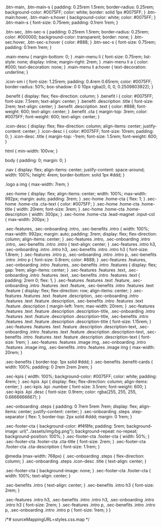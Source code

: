 
.btn-main, .btn-main-s {
  padding: 0.25rem 1.5rem;
  border-radius: 0.25rem;
  background-color: #0075FF;
  color: white;
  border: solid 1px #0075FF;
}
.btn-main:hover, .btn-main-s:hover {
  background-color: white;
  color: #0075FF;
}
.btn-main-s {
  font-size: 0.75rem;
  padding: 0.1rem 1rem;
}

.btn-sec, .btn-sec-s {
  padding: 0.25rem 1.5rem;
  border-radius: 0.25rem;
  color: #000000;
  background-color: transparent;
  border: none;
}
.btn-sec:hover, .btn-sec-s:hover {
  color: #888;
}
.btn-sec-s {
  font-size: 0.75rem;
  padding: 0.1rem 1rem;
}

.main-menu {
  margin-bottom: 0;
}
.main-menu li {
  font-size: 0.75rem;
  list-style: none;
  display: inline;
  margin-right: 2rem;
}
.main-menu li a {
  color: #000;
  text-decoration: none;
}
.main-menu li a:hover {
  text-decoration: underline;
}

.icon-sm i {
  font-size: 1.25rem;
  padding: 0.4rem 0.65rem;
  color: #0075FF;
  border-radius: 50%;
  box-shadow: 0 0 10px rgba(0, 0, 0, 0.2509803922);
}

.benefit {
  display: flex;
  flex-direction: column;
}
.benefit i {
  color: #0075FF;
  font-size: 7.5rem;
  text-align: center;
}
.benefit .description .title {
  font-size: 2rem;
  text-align: center;
}
.benefit .description .text {
  color: #888;
  font-weight: 600;
  text-align: center;
}
.benefit .cta {
  margin-top: 3rem;
  color: #0075FF;
  font-weight: 600;
  text-align: center;
}

.icon-desc {
  display: flex;
  flex-direction: column;
  align-items: center;
  justify-content: center;
}
.icon-desc i {
  color: #0075FF;
  font-size: 10rem;
  padding: 0;
}
.icon-desc .title {
  margin-top: -1rem;
  font-size: 1.5rem;
  font-weight: 600;
}

html {
  min-width: 100vw;
}

body {
  padding: 0;
  margin: 0;
}

.nav {
  display: flex;
  align-items: center;
  justify-content: space-around;
  width: 100%;
  height: 4rem;
  border-bottom: solid 1px #ddd;
}

.logo a img {
  max-width: 7rem;
}

.sec-home {
  display: flex;
  align-items: center;
  width: 100%;
  max-width: 992px;
  margin: auto;
  padding: 3rem;
}
.sec-home .home-cta {
  flex: 1;
}
.sec-home .home-cta .cta-text {
  color: #0075FF;
}
.sec-home .home-cta .home-title {
  width: 20rem;
  font-size: 3rem;
}
.sec-home .home-cta .home-description {
  width: 300px;
}
.sec-home .home-cta .lead-magnet .input-col {
  max-width: 200px;
}

.sec-features, .sec-onboarding .intro, .sec-benefits .intro {
  width: 100%;
  max-width: 992px;
  margin: auto;
  padding: 3rem;
  display: flex;
  flex-direction: column;
  align-items: center;
}
.sec-features .intro, .sec-onboarding .intro .intro, .sec-benefits .intro .intro {
  text-align: center;
}
.sec-features .intro h3, .sec-onboarding .intro .intro h3, .sec-benefits .intro .intro h3 {
  font-size: 1.8rem;
}
.sec-features .intro p, .sec-onboarding .intro .intro p, .sec-benefits .intro .intro p {
  font-size: 0.8rem;
  color: #888;
}
.sec-features .features, .sec-onboarding .intro .features, .sec-benefits .intro .features {
  display: flex;
  gap: 1rem;
  align-items: center;
}
.sec-features .features .text, .sec-onboarding .intro .features .text, .sec-benefits .intro .features .text {
  padding: 2rem 0;
  flex: 1;
}
.sec-features .features .text .feature, .sec-onboarding .intro .features .text .feature, .sec-benefits .intro .features .text .feature {
  display: flex;
  flex-direction: row;
  align-items: center;
}
.sec-features .features .text .feature .description, .sec-onboarding .intro .features .text .feature .description, .sec-benefits .intro .features .text .feature .description {
  margin-left: 1rem;
  max-width: 20rem;
}
.sec-features .features .text .feature .description .description-title, .sec-onboarding .intro .features .text .feature .description .description-title, .sec-benefits .intro .features .text .feature .description .description-title {
  font-size: 1.15rem;
}
.sec-features .features .text .feature .description .description-text, .sec-onboarding .intro .features .text .feature .description .description-text, .sec-benefits .intro .features .text .feature .description .description-text {
  font-size: 1rem;
}
.sec-features .features .image img, .sec-onboarding .intro .features .image img, .sec-benefits .intro .features .image img {
  max-width: 20rem;
}

.sec-benefits {
  border-top: 1px solid #ddd;
}
.sec-benefits .benefit-cards {
  width: 100%;
  padding: 0 2rem 2rem 2rem;
}

.sec-kpis {
  width: 100%;
  background-color: #0075FF;
  color: white;
  padding: 4rem;
}
.sec-kpis .kpi {
  display: flex;
  flex-direction: column;
  align-items: center;
}
.sec-kpis .kpi .number {
  font-size: 3.5rem;
  font-weight: 600;
}
.sec-kpis .kpi .desc {
  font-size: 0.9rem;
  color: rgba(255, 255, 255, 0.6666666667);
}

.sec-onboarding .steps {
  padding: 0 7rem 5rem 7rem;
  display: flex;
  align-items: center;
  justify-content: center;
}
.sec-onboarding .steps .step-separator {
  flex: 1;
  border-top: 2px solid #ddd;
  margin: 0 1rem;
}

.sec-footer-cta {
  background-color: #f4f8fe;
  padding: 5rem;
  background-image: url("../assets/img/bg.png");
  background-repeat: no-repeat;
  background-position: 100%;
}
.sec-footer-cta .footer-cta {
  width: 50%;
}
.sec-footer-cta .footer-cta .cta-title {
  font-size: 2rem;
}
.sec-footer-cta .footer-cta .cta-description {
  font-size: 1.1rem;
}

@media (max-width: 768px) {
  .sec-onboarding .steps {
    flex-direction: column;
  }
  .sec-onboarding .steps .icon-desc .title {
    text-align: center;
  }

  .sec-footer-cta {
    background-image: none;
  }
  .sec-footer-cta .footer-cta {
    width: 100%;
    text-align: center;
  }

  .sec-benefits .intro {
    text-align: center;
  }
  .sec-benefits .intro h3 {
    font-size: 2rem;
  }

  .sec-features .intro h3, .sec-benefits .intro .intro h3, .sec-onboarding .intro .intro h3 {
    font-size: 2rem;
  }
  .sec-features .intro p, .sec-benefits .intro .intro p, .sec-onboarding .intro .intro p {
    font-size: 1rem;
  }
}

/*# sourceMappingURL=styles.css.map */